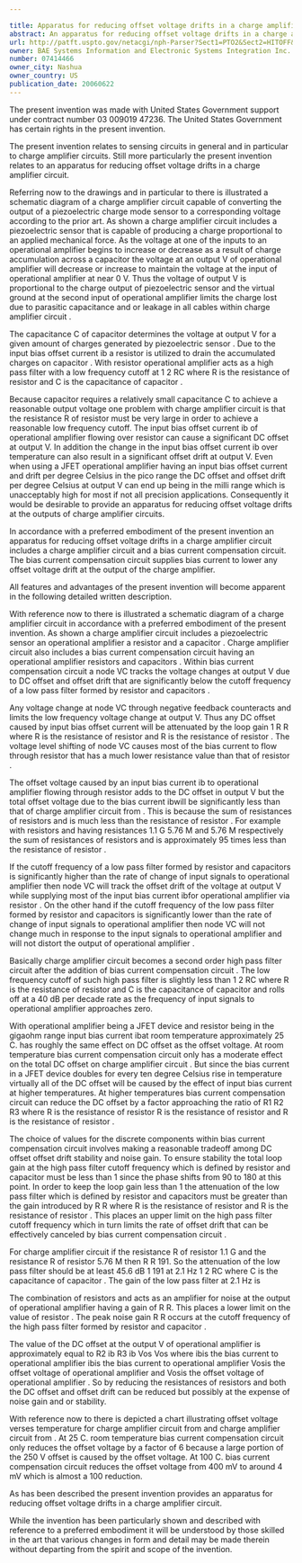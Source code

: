 ```yaml
---

title: Apparatus for reducing offset voltage drifts in a charge amplifier circuit
abstract: An apparatus for reducing offset voltage drifts in a charge amplifier circuit is disclosed. The apparatus includes a charge amplifier circuit and a bias current compensation circuit. The bias current compensation circuit supplies bias current to lower any offset voltage drift at the output of the charge amplifier.
url: http://patft.uspto.gov/netacgi/nph-Parser?Sect1=PTO2&Sect2=HITOFF&p=1&u=%2Fnetahtml%2FPTO%2Fsearch-adv.htm&r=1&f=G&l=50&d=PALL&S1=07414466&OS=07414466&RS=07414466
owner: BAE Systems Information and Electronic Systems Integration Inc.
number: 07414466
owner_city: Nashua
owner_country: US
publication_date: 20060622
---
```

The present invention was made with United States Government support under contract number 03 009019 47236. The United States Government has certain rights in the present invention.

The present invention relates to sensing circuits in general and in particular to charge amplifier circuits. Still more particularly the present invention relates to an apparatus for reducing offset voltage drifts in a charge amplifier circuit.

Referring now to the drawings and in particular to there is illustrated a schematic diagram of a charge amplifier circuit capable of converting the output of a piezoelectric charge mode sensor to a corresponding voltage according to the prior art. As shown a charge amplifier circuit includes a piezoelectric sensor that is capable of producing a charge proportional to an applied mechanical force. As the voltage at one of the inputs to an operational amplifier begins to increase or decrease as a result of charge accumulation across a capacitor the voltage at an output V of operational amplifier will decrease or increase to maintain the voltage at the input of operational amplifier at near 0 V. Thus the voltage of output V is proportional to the charge output of piezoelectric sensor and the virtual ground at the second input of operational amplifier limits the charge lost due to parasitic capacitance and or leakage in all cables within charge amplifier circuit .

The capacitance C of capacitor determines the voltage at output V for a given amount of charges generated by piezoelectric sensor . Due to the input bias offset current ib a resistor is utilized to drain the accumulated charges on capacitor . With resistor operational amplifier acts as a high pass filter with a low frequency cutoff at 1 2 RC where R is the resistance of resistor and C is the capacitance of capacitor .

Because capacitor requires a relatively small capacitance C to achieve a reasonable output voltage one problem with charge amplifier circuit is that the resistance R of resistor must be very large in order to achieve a reasonable low frequency cutoff. The input bias offset current ib of operational amplifier flowing over resistor can cause a significant DC offset at output V. In addition the change in the input bias offset current ib over temperature can also result in a significant offset drift at output V. Even when using a JFET operational amplifier having an input bias offset current and drift per degree Celsius in the pico range the DC offset and offset drift per degree Celsius at output V can end up being in the milli range which is unacceptably high for most if not all precision applications. Consequently it would be desirable to provide an apparatus for reducing offset voltage drifts at the outputs of charge amplifier circuits.

In accordance with a preferred embodiment of the present invention an apparatus for reducing offset voltage drifts in a charge amplifier circuit includes a charge amplifier circuit and a bias current compensation circuit. The bias current compensation circuit supplies bias current to lower any offset voltage drift at the output of the charge amplifier.

All features and advantages of the present invention will become apparent in the following detailed written description.

With reference now to there is illustrated a schematic diagram of a charge amplifier circuit in accordance with a preferred embodiment of the present invention. As shown a charge amplifier circuit includes a piezoelectric sensor an operational amplifier a resistor and a capacitor . Charge amplifier circuit also includes a bias current compensation circuit having an operational amplifier resistors and capacitors . Within bias current compensation circuit a node VC tracks the voltage changes at output V due to DC offset and offset drift that are significantly below the cutoff frequency of a low pass filter formed by resistor and capacitors .

Any voltage change at node VC through negative feedback counteracts and limits the low frequency voltage change at output V. Thus any DC offset caused by input bias offset current will be attenuated by the loop gain 1 R R where R is the resistance of resistor and R is the resistance of resistor . The voltage level shifting of node VC causes most of the bias current to flow through resistor that has a much lower resistance value than that of resistor .

The offset voltage caused by an input bias current ib to operational amplifier flowing through resistor adds to the DC offset in output V but the total offset voltage due to the bias current ibwill be significantly less than that of charge amplifier circuit from . This is because the sum of resistances of resistors and is much less than the resistance of resistor . For example with resistors and having resistances 1.1 G 5.76 M and 5.76 M respectively the sum of resistances of resistors and is approximately 95 times less than the resistance of resistor .

If the cutoff frequency of a low pass filter formed by resistor and capacitors is significantly higher than the rate of change of input signals to operational amplifier then node VC will track the offset drift of the voltage at output V while supplying most of the input bias current ibfor operational amplifier via resistor . On the other hand if the cutoff frequency of the low pass filter formed by resistor and capacitors is significantly lower than the rate of change of input signals to operational amplifier then node VC will not change much in response to the input signals to operational amplifier and will not distort the output of operational amplifier .

Basically charge amplifier circuit becomes a second order high pass filter circuit after the addition of bias current compensation circuit . The low frequency cutoff of such high pass filter is slightly less than 1 2 RC where R is the resistance of resistor and C is the capacitance of capacitor and rolls off at a 40 dB per decade rate as the frequency of input signals to operational amplifier approaches zero.

With operational amplifier being a JFET device and resistor being in the gigaohm range input bias current ibat room temperature approximately 25 C. has roughly the same effect on DC offset as the offset voltage. At room temperature bias current compensation circuit only has a moderate effect on the total DC offset on charge amplifier circuit . But since the bias current in a JFET device doubles for every ten degree Celsius rise in temperature virtually all of the DC offset will be caused by the effect of input bias current at higher temperatures. At higher temperatures bias current compensation circuit can reduce the DC offset by a factor approaching the ratio of R1 R2 R3 where R is the resistance of resistor R is the resistance of resistor and R is the resistance of resistor .

The choice of values for the discrete components within bias current compensation circuit involves making a reasonable tradeoff among DC offset offset drift stability and noise gain. To ensure stability the total loop gain at the high pass filter cutoff frequency which is defined by resistor and capacitor must be less than 1 since the phase shifts from 90 to 180 at this point. In order to keep the loop gain less than 1 the attenuation of the low pass filter which is defined by resistor and capacitors must be greater than the gain introduced by R R where R is the resistance of resistor and R is the resistance of resistor . This places an upper limit on the high pass filter cutoff frequency which in turn limits the rate of offset drift that can be effectively canceled by bias current compensation circuit .

For charge amplifier circuit if the resistance R of resistor 1.1 G and the resistance R of resistor 5.76 M then R R 191. So the attenuation of the low pass filter should be at least 45.6 dB 1 191 at 2.1 Hz 1 2 RC where C is the capacitance of capacitor . The gain of the low pass filter at 2.1 Hz is 

The combination of resistors and acts as an amplifier for noise at the output of operational amplifier having a gain of R R. This places a lower limit on the value of resistor . The peak noise gain R R occurs at the cutoff frequency of the high pass filter formed by resistor and capacitor .

The value of the DC offset at the output V of operational amplifier is approximately equal to R2 ib R3 ib Vos Vos where ibis the bias current to operational amplifier ibis the bias current to operational amplifier Vosis the offset voltage of operational amplifier and Vosis the offset voltage of operational amplifier . So by reducing the resistances of resistors and both the DC offset and offset drift can be reduced but possibly at the expense of noise gain and or stability.

With reference now to there is depicted a chart illustrating offset voltage verses temperature for charge amplifier circuit from and charge amplifier circuit from . At 25 C. room temperature bias current compensation circuit only reduces the offset voltage by a factor of 6 because a large portion of the 250 V offset is caused by the offset voltage. At 100 C. bias current compensation circuit reduces the offset voltage from 400 mV to around 4 mV which is almost a 100 reduction.

As has been described the present invention provides an apparatus for reducing offset voltage drifts in a charge amplifier circuit.

While the invention has been particularly shown and described with reference to a preferred embodiment it will be understood by those skilled in the art that various changes in form and detail may be made therein without departing from the spirit and scope of the invention.

